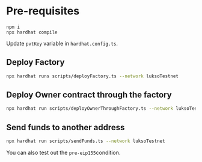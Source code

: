 # Pre-requisites

```shell
npm i
npx hardhat compile
```

Update `pvtKey` variable in `hardhat.config.ts`.

## Deploy Factory

```bash
npx hardhat runs scripts/deployFactory.ts --network luksoTestnet
```

## Deploy Owner contract through the factory

```bash
npx hardhat run scripts/deployOwnerThroughFactory.ts --network luksoTestnet
```

## Send funds to another address

```bash
npx hardhat run scripts/sendFunds.ts --network luksoTestnet
```

You can also test out the `pre-eip155`condition.
